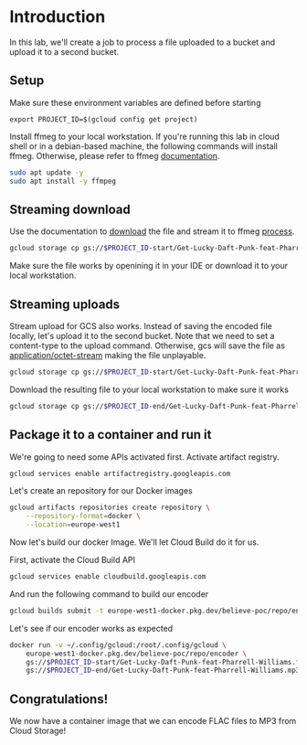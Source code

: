 # Introduction
In this lab, we'll create a job to process a file uploaded to a bucket and upload it to a second bucket.

## Setup

Make sure these environment variables are defined before starting

```
export PROJECT_ID=$(gcloud config get project)
```

Install ffmeg to your local workstation. If you're running this lab in cloud shell or in a debian-based machine, the following commands will install ffmeg.
Otherwise, please refer to ffmeg [documentation](https://ffmpeg.org/download.html).

```bash
sudo apt update -y
sudo apt install -y ffmpeg
```

## Streaming download

Use the documentation to [download](https://cloud.google.com/storage/docs/streaming-downloads#prereq-cli) the file and stream it to ffmeg [process](https://ffmpeg.org/ffmpeg-protocols.html#pipe).

```bash
gcloud storage cp gs://$PROJECT_ID-start/Get-Lucky-Daft-Punk-feat-Pharrell-Williams.flac - | ffmpeg -i pipe:0 -f mp3 ./downloads/output.mp3
```

Make sure the file works by openining it in your IDE or download it to your local workstation.

## Streaming uploads

Stream upload for GCS also works. Instead of saving the encoded file locally, let's upload it to the second bucket.
Note that we need to set a content-type to the upload command. Otherwise, gcs will save the file as [application/octet-stream](https://cloud.google.com/storage/docs/metadata#content-type) making the file unplayable.

```bash
gcloud storage cp gs://$PROJECT_ID-start/Get-Lucky-Daft-Punk-feat-Pharrell-Williams.flac - | ffmpeg -i pipe:0 -f mp3 pipe:1 | gcloud storage cp - gs://$PROJECT_ID-end/Get-Lucky-Daft-Punk-feat-Pharrell-Williams.mp3 --content-type=audio/mp3
```

Download the resulting file to your local workstation to make sure it works

```bash
gcloud storage cp gs://$PROJECT_ID-end/Get-Lucky-Daft-Punk-feat-Pharrell-Williams.mp3 ./downloads/output-end.mp3
```

## Package it to a container and run it
We're going to need some APIs activated first. Activate artifact registry.

```bash
gcloud services enable artifactregistry.googleapis.com
```

Let's create an repository for our Docker images
```bash
gcloud artifacts repositories create repository \
    --repository-format=docker \
    --location=europe-west1
```

Now let's build our docker Image. We'll let Cloud Build do it for us.

First, activate the Cloud Build API
```bash
gcloud services enable cloudbuild.googleapis.com
```

And run the following command to build our encoder
```bash
gcloud builds submit -t europe-west1-docker.pkg.dev/believe-poc/repo/encoder
```

Let's see if our encoder works as expected

```bash
docker run -v ~/.config/gcloud:/root/.config/gcloud \
    europe-west1-docker.pkg.dev/believe-poc/repo/encoder \
    gs://$PROJECT_ID-start/Get-Lucky-Daft-Punk-feat-Pharrell-Williams.flac \
    gs://$PROJECT_ID-end/Get-Lucky-Daft-Punk-feat-Pharrell-Williams.mp3
```

## Congratulations!
We now have a container image that we can encode FLAC files to MP3 from Cloud Storage!
